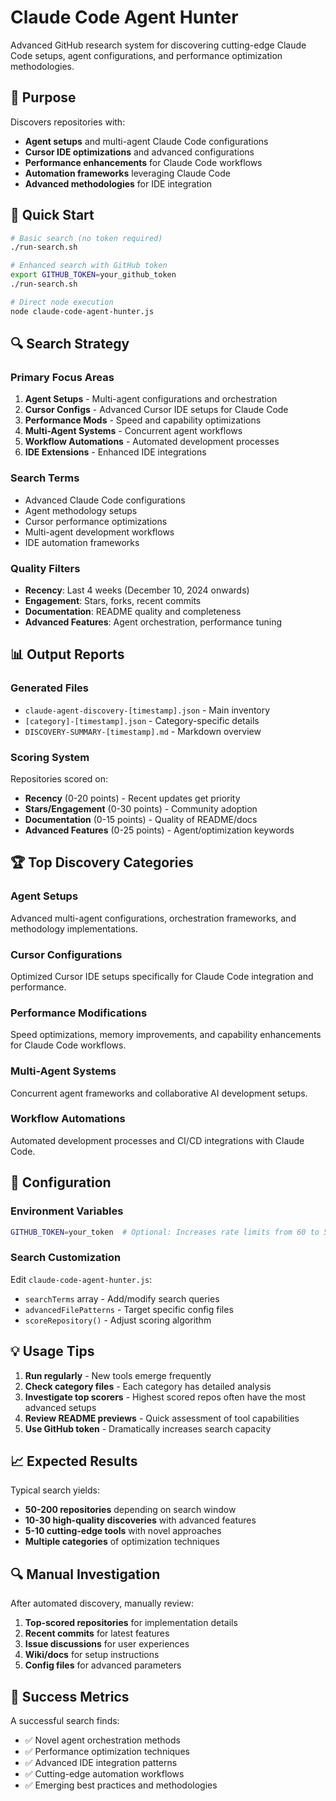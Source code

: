 # Claude Code Agent Hunter

Advanced GitHub research system for discovering cutting-edge Claude Code setups, agent configurations, and performance optimization methodologies.

## 🎯 Purpose

Discovers repositories with:
- **Agent setups** and multi-agent Claude Code configurations
- **Cursor IDE optimizations** and advanced configurations 
- **Performance enhancements** for Claude Code workflows
- **Automation frameworks** leveraging Claude Code
- **Advanced methodologies** for IDE integration

## 🚀 Quick Start

```bash
# Basic search (no token required)
./run-search.sh

# Enhanced search with GitHub token
export GITHUB_TOKEN=your_github_token
./run-search.sh

# Direct node execution
node claude-code-agent-hunter.js
```

## 🔍 Search Strategy

### Primary Focus Areas
1. **Agent Setups** - Multi-agent configurations and orchestration
2. **Cursor Configs** - Advanced Cursor IDE setups for Claude Code
3. **Performance Mods** - Speed and capability optimizations
4. **Multi-Agent Systems** - Concurrent agent workflows
5. **Workflow Automations** - Automated development processes
6. **IDE Extensions** - Enhanced IDE integrations

### Search Terms
- Advanced Claude Code configurations
- Agent methodology setups
- Cursor performance optimizations
- Multi-agent development workflows
- IDE automation frameworks

### Quality Filters
- **Recency**: Last 4 weeks (December 10, 2024 onwards)
- **Engagement**: Stars, forks, recent commits
- **Documentation**: README quality and completeness
- **Advanced Features**: Agent orchestration, performance tuning

## 📊 Output Reports

### Generated Files
- `claude-agent-discovery-[timestamp].json` - Main inventory
- `[category]-[timestamp].json` - Category-specific details
- `DISCOVERY-SUMMARY-[timestamp].md` - Markdown overview

### Scoring System
Repositories scored on:
- **Recency** (0-20 points) - Recent updates get priority
- **Stars/Engagement** (0-30 points) - Community adoption
- **Documentation** (0-15 points) - Quality of README/docs
- **Advanced Features** (0-25 points) - Agent/optimization keywords

## 🏆 Top Discovery Categories

### Agent Setups
Advanced multi-agent configurations, orchestration frameworks, and methodology implementations.

### Cursor Configurations  
Optimized Cursor IDE setups specifically for Claude Code integration and performance.

### Performance Modifications
Speed optimizations, memory improvements, and capability enhancements for Claude Code workflows.

### Multi-Agent Systems
Concurrent agent frameworks and collaborative AI development setups.

### Workflow Automations
Automated development processes and CI/CD integrations with Claude Code.

## 🔧 Configuration

### Environment Variables
```bash
GITHUB_TOKEN=your_token  # Optional: Increases rate limits from 60 to 5000 requests/hour
```

### Search Customization
Edit `claude-code-agent-hunter.js`:
- `searchTerms` array - Add/modify search queries
- `advancedFilePatterns` - Target specific config files
- `scoreRepository()` - Adjust scoring algorithm

## 💡 Usage Tips

1. **Run regularly** - New tools emerge frequently
2. **Check category files** - Each category has detailed analysis
3. **Investigate top scorers** - Highest scored repos often have the most advanced setups
4. **Review README previews** - Quick assessment of tool capabilities
5. **Use GitHub token** - Dramatically increases search capacity

## 📈 Expected Results

Typical search yields:
- **50-200 repositories** depending on search window
- **10-30 high-quality discoveries** with advanced features
- **5-10 cutting-edge tools** with novel approaches
- **Multiple categories** of optimization techniques

## 🔍 Manual Investigation

After automated discovery, manually review:
1. **Top-scored repositories** for implementation details
2. **Recent commits** for latest features
3. **Issue discussions** for user experiences
4. **Wiki/docs** for setup instructions
5. **Config files** for advanced parameters

## 🎯 Success Metrics

A successful search finds:
- ✅ Novel agent orchestration methods
- ✅ Performance optimization techniques
- ✅ Advanced IDE integration patterns
- ✅ Cutting-edge automation workflows
- ✅ Emerging best practices and methodologies